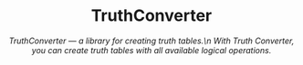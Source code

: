 <h1 align="center" name="name">TruthConverter</h1>
<p align="center">
    <em>
        TruthConverter — a library for creating truth tables.\n
        With Truth Converter, you can create truth tables with all available logical operations.
    </em>
</p>
